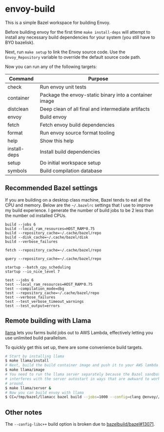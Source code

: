 # envoy-build

This is a simple Bazel workspace for building Envoy.

Before building envoy for the first time `make install-deps` will attempt
to install any necessary build dependencies for your system (you still
have to BYO bazelisk).

Next, run `make setup` to link the Envoy source code. Use the
`Envoy_Repository` variable to override the default source code path.

Now you can run any of the following targets:

| Command | Purpose |
| --- | --- |
|  check         |        Run envoy unit tests
|  container     |        Package the envoy-static binary into a container image
|  distclean     |        Deep clean of all final and intermediate artifacts
|  envoy         |        Build envoy
|  fetch         |        Fetch envoy build dependencies
|  format        |        Run envoy source format tooling
|  help          |        Show this help
|  install-deps  |        Install build dependencies
|  setup         |        Do initial workspace setup
|  symbols       |        Build compilation database

## Recommended Bazel settings

If you are building on a desktop class machine, Bazel tends to eat all the CPU
and memory. Below are the `~/.bazelrc` settings that I use to improve my build
experience. I generate the number of build jobs to be 2 less than the number od
installed CPUs.

```
build --jobs 6
build --local_ram_resources=HOST_RAM*0.75
build --repository_cache=~/.cache/bazel/repo
build --disk_cache=~/.cache/bazel/disk
build --verbose_failures

fetch --repository_cache=~/.cache/bazel/repo

query --repository_cache=~/.cache/bazel/repo

startup --batch_cpu_scheduling
startup --io_nice_level 7

test --jobs 6
test --local_ram_resources=HOST_RAM*0.75
test --compilation_mode=dbg
test --repository_cache=~/.cache/bazel/repo
test --verbose_failures
test --test_verbose_timeout_warnings
test --test_output=errors
```

## Remote building with Llama

[llama](https://github.com/nelhage/llama) lets you farms build jobs out to AWS
Lambda, effectively letting you use unlimited build parallelism.

To quickly get this set up, there are some convenience build targets.

```bash
# Start by installing llama
$ make llama/install
# Next, build the build container image and push it to your AWS lambda stack
$ make llama/image
# You need to run the llama server separately because the Bazel sandbox
# interferes with the server autostart in ways that are awkward to work
# around.
$ make llama/server &
# Now you can build envoy with llama
$ CC=/tmp/bazel/llamacc bazel build --jobs=1000 --config=clang @envoy//source/exe:envoy-static
```

## Other notes

The `--config-libc++` build option is broken due to [bazelbuild/bazel#13071](https://github.com/bazelbuild/bazel/issues/13071).
